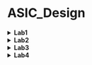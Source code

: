 # ASIC_Design
<details><summary><strong>Lab1</strong></summary>

### Objective:
  - Compile and verify a simple C code (example: sum of n natural numbers) in both GCC and RISC-V GNU compiler tool chain on Ubuntu.
### Tools used:
  - GCC
  - RISC-V GNU complier.
### Methodolgy:
  #### Task_1 : 
  #### 1. Compile and verify simple C code in GCC environment.
  ##### Code:
  ```c
	#include <stdio.h>

	int main(){

		int sum=0;
		int n=50;
		for(int i=0;i<=n;i++){
			sum = sum + i;
		}
		printf("Sum of numbers from 1 to %d is %d\n",n,sum);
		return 0;
	}
```
#### 2. Commands used to compile and run the code:
  ```c
gcc 1tonsum.c
```
```
./a.out
```
#### 3. Output image:
We can see the sum of numbers from 1 to 50 is 1275
![image](https://github.com/user-attachments/assets/7b0ce050-98aa-4957-a5d1-e14883a4818c)
 #### Task_2: 
 #### Compile and verify using RISC-V GNU compiler and observe difference between Ofast and O1
 ##### O1 optimization:
 ##### 1. Commands for compiling O1 optimization:
 ```
riscv64-unknown-elf-gcc -O1 -mabi=lp64 -march=rv64i -o 1tonsum.o 1tonsum.c
```
```
riscv64-unknown-elf-objdump -d s1tonsum.o | less
```
##### 2. Output image:
There are a total of 14 lines in the main section of O1 optimization.
![image](https://github.com/user-attachments/assets/c917ef07-74b3-4941-8c98-7d2e5a365a7b)


 ##### Ofast optimization:
 ##### 1. Commands for compiling Ofast optimization:
 ```
riscv64-unknown-elf-gcc -Ofast -mabi=lp64 -march=rv64i -o 1tonsum.o 1tonsum.c
```
```
riscv64-unknown-elf-objdump -d s1tonsum.o | less
```
##### 2. Output image:
There are a total of 11 lines in the main section of Ofast optimization.
![image](https://github.com/user-attachments/assets/63b63e54-3d8d-4b04-a695-ce6e43cc1e8d)

**As Ofast takes lesser number of instructions clearly Ofast is better than O1 optimization.**

</details>

<details><summary><strong>Lab2</strong></summary>
	
### Objective:
  - Compile the dump file and verify the output with GCC output of lab1
  - Debug the main section of the previously written C program and observe the reguster values sof each step.
	
### Tools used:
  - GCC
  - RISC-V GNU complier
  - Spike RISC-V Simualtor

### Methodolgy:
#### Task_1:
##### Command to compile the C code in RISCV Complier
 ```
riscv64-unknown-elf-gcc -O1 -mabi=lp64 -march=rv64i -o 1tonsum.o 1tonsum.c
```
##### Execution of object file using Spike Simulator
Here in the below command, "pk" means proxy kernel.
```
spike pk 1tonsum.c
```
We can see that output of the code is still same as Lab1.
![image](https://github.com/user-attachments/assets/961598e5-cf1e-4450-9102-46c4200fbcf3)
#### Task_2:
##### Debugging using Spike Simulator
Spike Simulator is often used for debugging the object file.
```
spike -d pk s1tonsum.c
```
1. **We can start debugging from the instruction 100b0 (The start of the main function) by using the below command.**
	```
	until pc 0 100b0
	```
	![image](https://github.com/user-attachments/assets/df14801d-e49c-44e6-b86e-2cd159bd7c85)
2. **Check the contents in the registers**
	```
	reg 0 a0
	reg 0 sp
	```
	We can observe the intial values of the registers.
![image](https://github.com/user-attachments/assets/a721d221-b60c-4ce3-9e09-fd2a0e0459c8)

3. **Understanding lui instruction by checking the value in the register a0.**

	We can see that the a0 value is updated after executing lui(load upper immediate) .
The value 21(in hexadecimal) is given to the register a0.
Note that the lower 12 bits remains the same which means lui perfoms basic addition for upper 20 bits.
![image](https://github.com/user-attachments/assets/0b6e1405-b9a5-4b35-99eb-afc0ccca2a80)

4. **Understanding addi instruction by checking the value in the register sp.**

	We observe in the calculator app that the subtraction of the intial value and final value results in 16.
So we understand that addi instrcution adds -16 to the register sp.
![image](https://github.com/user-attachments/assets/b8e1ef93-ed46-4d34-b464-cfd8024315a5)


</details>

<details><summary><strong>Lab3</strong></summary>
	
### Objective:
  - To understand various RISC-V instruction types (R,I,S,B,U,J)
  - To determine the 32 bit instruction code for specific RISC-V instruction
### Theory:
 - RISC-V (Reduced Instruction Set Computer - V) is an open standard instruction set architecture (ISA) that is simple and modular. The RISC-V ISA is categorized into several types of instructions based on their functionality.
 - The six main instruction formats in RISC-V are R-Type, I-Type, S-Type, B-Type, U-Type, and J-Type. Each format is tailored for specific tasks such as arithmetic and logic operations, working with immediate values, branching, memory access, and jump instructions.
 - This image shows the instruction format for various RISC-V instructiopn types.
   ![image](https://github.com/user-attachments/assets/daad8ba5-5964-4cd9-9968-1be21f65fd71)
 - this image shows the base instruction set table for predeined values
 ![image](https://github.com/user-attachments/assets/ebfe1668-74d0-476a-a280-d34f80b4052d)
### Procedure:
- Given RISCV instructions are
  
```
 ADD r4, r4, r4
 SUB r4, r4, r4
 AND r4, r4, r4
 OR r8, r4, r5
 XOR r8, r4, r4
 SLT r00, r1, r4
 ADDI r02, r2, 5
 SW r2, r0, 4
 SRL r06, r01, r1
 BNE r0, r0, 20
 BEQ r0, r0, 15
 LW r03, r01, 2
 SLL r05, r01, r1 
```


### Instructions and Their Encodings:

#### 1. **`ADD r4, r4, r4`**
- **Type:** R
- **Opcode:** 0110011
- **rd:** 00010 (r4)
- **rs1:** 00010 (r4)
- **rs2:** 00010 (r4)
- **func3:** 000
- **func7:** 0000000
- **Instruction (Binary):** 0000000 00100 00100 000 00100 0110011
- **Hexadecimal:** 0x00420233

#### 2. **`SUB r4, r4, r4`**
- **Type:** R
- **Opcode:** 0110011
- **rd:** 00010 (r4)
- **rs1:** 00010 (r4)
- **rs2:** 00010 (r4)
- **func3:** 000
- **func7:** 0100000
- **Instruction (Binary):** 0100000 00100 00100 000 00100 0110011
- **Hexadecimal:** 0x40420233

#### 3. **`AND r4, r4, r4`**
- **Type:** R
- **Opcode:** 0110011
- **rd:** 00010 (r4)
- **rs1:** 00010 (r4)
- **rs2:** 00010 (r4)
- **func3:** 111
- **func7:** 0000000
- **Instruction (Binary):** 0000000 00100 00100 111 00100 0110011
- **Hexadecimal:** 0x00427233

#### 4. **`OR r8, r4, r5`**
- **Type:** R
- **Opcode:** 0110011
- **rd:** 01000 (r8)
- **rs1:** 00100 (r4)
- **rs2:** 00101 (r5)
- **func3:** 110
- **func7:** 0000000
- **Instruction (Binary):** 0000000 00101 00100 110 01000 0110011
- **Hexadecimal:** 0x00526433

#### 5. **`XOR r8, r4, r4`**
- **Type:** R
- **Opcode:** 0110011
- **rd:** 01000 (r8)
- **rs1:** 00100 (r4)
- **rs2:** 00100 (r4)
- **func3:** 100
- **func7:** 0000000
- **Instruction (Binary):** 0000000 00100 00100 100 01000 0110011
- **Hexadecimal:** 0x00424433

#### 6. **`SLT r00, r1, r4`**
- **Type:** R
- **Opcode:** 0110011
- **rd:** 00000 (r0)
- **rs1:** 00001 (r1)
- **rs2:** 00100 (r4)
- **func3:** 010
- **func7:** 0000000
- **Instruction (Binary):** 0000000 00100 00001 010 00000 0110011
- **Hexadecimal:** 0x0040A033

#### 7. **`ADDI r02, r2, 5`**
- **Type:** I
- **Opcode:** 0010011
- **rd:** 00010 (r2)
- **rs1:** 00010 (r2)
- **imm:** 000000000101 (5)
- **func3:** 000
- **Instruction (Binary):** 000000000101 00010 000 00010 0010011
- **Hexadecimal:** 0x00510113

#### 8. **`SW r2, r0, 4`**
- **Type:** S
- **Opcode:** 0100011
- **rs1:** 00000 (r0)
- **rs2:** 00010 (r2)
- **imm:** 000000000100 (4)
- **func3:** 010
- **Instruction (Binary):** 000000000100 00000 010 00010 0100011
- **Hexadecimal:** 0x00402123

#### 9. **`SRL r06, r01, r1`**
- **Type:** R
- **Opcode:** 0110011
- **rd:** 00110 (r6)
- **rs1:** 00001 (r1)
- **rs2:** 00001 (r1)
- **func3:** 101
- **func7:** 0000000
- **Instruction (Binary):** 0000000 00001 00001 101 00110 0110011
- **Hexadecimal:** 0x0010D333

#### 10. **`BNE r0, r0, 20`**
- **Type:** B
- **Opcode:** 1100011
- **rs1:** 00000 (r0)
- **rs2:** 00000 (r0)
- **imm:** 00000000010100 (20)
- **func3:** 001
- **Instruction (Binary):** 000000010100 00000 001 00000 1100011
- **Hexadecimal:** 0x01401063

#### 11. **`BEQ r0, r0, 15`**
- **Type:** B
- **Opcode:** 1100011
- **rs1:** 00000 (r0)
- **rs2:** 00000 (r0)
- **imm:** 00000000001111 (15)
- **func3:** 000
- **Instruction (Binary):** 000000001111 00000 000 00000 1100011
- **Hexadecimal:** 0x00F00063

#### 12. **`LW r03, r01, 2`**
- **Type:** I
- **Opcode:** 0000011
- **rd:** 00011 (r3)
- **rs1:** 00001 (r1)
- **imm:** 000000000010 (2)
- **func3:** 010
- **Instruction (Binary):** 000000000010 00001 010 00011 0000011
- **Hexadecimal:** 0x0020A183

#### 13. **`SLL r05, r01, r1`**
- **Type:** R
- **Opcode:** 0110011
- **rd:** 00101 (r5)
- **rs1:** 00001 (r1)
- **rs2:** 00001 (r1)
- **func3:** 001
- **func7:** 0000000
- **Instruction (Binary):** 0000000 00001 00001 001 00101 0110011
- **Hexadecimal:** 0x001092B3
### RISC-V Instructions Summary

## Instructions and Their Encodings

| Instruction         | Type | 32-bit Instruction                         | Hexadecimal |
|--------------------|-------|---------------------------------------------|-----------|
| `ADD r4, r4, r4`   | R    | 0000000 00100 00100 000 00100 0110011       | 0x00420233  |
| `SUB r4, r4, r4`   | R    | 0100000 00100 00100 000 00100 0110011       | 0x40420233  |
| `AND r4, r4, r4`   | R    | 0000000 00100 00100 111 00100 0110011       | 0x00427233  |
| `OR r8, r4, r5`    | R    | 0000000 00101 00100 110 01000 0110011       | 0x00526433  |
| `XOR r8, r4, r4`   | R    | 0000000 00100 00100 100 01000 0110011       | 0x00424433  |
| `SLT r00, r1, r4`  | R    | 0000000 00100 00001 010 00000 0110011       | 0x0040A033  |
| `ADDI r02, r2, 5`  | I    | 000000000101 00010 000 00010 0010011       | 0x00510113  |
| `SW r2, r0, 4`     | S    | 000000000100 00000 010 00010 0100011       | 0x00402123  |
| `SRL r06, r01, r1` | R    | 0000000 00001 00001 101 00110 0110011       | 0x0010D333  |
| `BNE r0, r0, 20`   | B    | 000000010100 00000 001 00000 1100011       | 0x01401063  |
| `BEQ r0, r0, 15`   | B    | 000000001111 00000 000 00000 1100011       | 0x00F00063  |
| `LW r03, r01, 2`   | I    | 000000000010 00001 010 00011 0000011       | 0x0020A183  |
| `SLL r05, r01, r1` | R    | 0000000 00001 00001 001 00101 0110011       | 0x001092B3  |




</details>

<details><summary><strong>Lab4</strong></summary>
	
 ### Objective: 
  - Simulate the RISCV instruction
 ### Procdeure:
  -In the Verilog code, each instruction type is assigned a unique opcode, and the instructions have specific func3 and func7 values that differ from the original RISC-V specifications. The func7 value is used to differentiate between immediate operations and other arithmetic functions. If func7 is not utilized for this purpose, it is set to b'0 in the Verilog code.
  - This table contains the hard coded 32 bit instruction for the given RISCV instructions in Lab3
    

| Sno | Instruction         | Hardcoded 32-bit Pattern                  | Hexadecimal Pattern | 32-bit Pattern                        | Hexadecimal |
|-----|---------------------|-------------------------------------------|---------------------|---------------------------------------|-------------|
| 1   | `ADD r4, r4, r4`    | `0000001 00100 00100 000 00100 0000000`   | 0x002202B3          | `0000000 00100 00100 000 00100 0110011` | 0x004202B3  |
| 2   | `SUB r4, r4, r4`    | `0000001 00100 00100 001 00100 0000000`   | 0x402202B3          | `0100000 00100 00100 000 00100 0110011` | 0x402202B3  |
| 3   | `AND r4, r4, r4`    | `0000001 00100 00100 010 00100 0000000`   | 0x007202B3          | `0000000 00100 00100 111 00100 0110011` | 0x007202B3  |
| 4   | `OR r8, r4, r5`     | `0000001 00101 00100 011 01000 0000000`   | 0x005242B3          | `0000000 00101 00100 110 01000 0110011` | 0x005242B3  |
| 5   | `XOR r8, r4, r4`    | `0000001 00100 00100 100 01000 0000000`   | 0x004202B3          | `0000000 00100 00100 100 01000 0110011` | 0x004202B3  |
| 6   | `SLT r00, r1, r4`   | `0000001 00100 00001 101 00000 0000000`   | 0x00402033          | `0000000 00100 00001 010 00000 0110011` | 0x00402033  |
| 7   | `ADDI r02, r2, 5`   | `000000000101 00010 000 00010 0000000`    | 0x00510213          | `000000000101 00010 000 00010 0010011`  | 0x00510213  |
| 8   | `SW r2, r0, 4`      | `000000 000100 00000 001 00010 0000001`   | 0x00400223          | `000000000100 00000 010 00010 0100011`  | 0x00400223  |
| 9   | `SRL r06, r01, r1`  | `0000000 00001 00001 001 00110 0000011`   | 0x001302B3          | `0000000 00001 00001 101 00110 0110011` | 0x001302B3  |
| 10  | `BEQ r0, r0, 15`    | `000000001111 00000 000 00000 0000010`    | 0x00F00063          | `000000001111 00000 000 00000 1100011` | 0x00F00063  |
| 11  | `LW r03, r01, 2`    | `000000000010 00001 010 00011 0000011`    | 0x00210283          | `000000000010 00001 010 00011 0000011`  | 0x00210283  |


</details>
